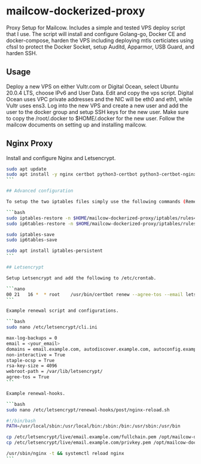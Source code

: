 # mailcow-dockerized-proxy

Proxy Setup for Mailcow. Includes a simple and tested VPS deploy script that I use. The script will install and configure Golang-go, Docker CE and docker-compose, harden the VPS including deploying mtls certiciates using cfssl to protect the Docker Socket, setup Auditd, Apparmor, USB Guard, and harden SSH.

## Usage

Deploy a new VPS on either Vultr.com or Digital Ocean, select Ubuntu 20.0.4 LTS, choose IPv6 and User Data. Edit and copy the vps script.  Digital Ocean uses VPC private addresses and the NIC will be eth0 and eth1, while Vultr uses ens3.  Log into the new VPS and create a new user and add the user to the docker group and setup SSH keys for the new user.  Make sure to copy the /root/.docker to $HOME/.docker for the new user.  Follow the mailcow documents on setting up and installing mailcow.  

## Nginx Proxy

Install and configure Nginx and Letsencrypt.

~~~bash
sudo apt update
sudo apt install -y nginx certbot python3-certbot python3-certbot-nginx
```

## Advanced configuration

To setup the two iptables files simply use the following commands (Remember to edit the rules to your environment first):

```bash
sudo iptables-restore -n $HOME/mailcow-dockerized-proxy/iptables/rules4.conf
sudo ip6tables-restore -n $HOME/mailcow-dockerized-proxy/iptables/rules6.conf

sudo iptables-save
sudo ip6tables-save

sudo apt install iptables-persistent
```

## Letsencrypt 

Setup Letsencrypt and add the following to /etc/crontab.

```nano
00 21   16 *  * root    /usr/bin/certbot renew --agree-tos --email letsencrypt@example.com -n -c /etc/letsencrypt/cli.ini --deploy-hook /etc/letsencrypt/renewal-hooks/post/nginx-reload.sh
```

Example renewal script and configurations.

```bash
sudo nano /etc/letsencrypt/cli.ini

max-log-backups = 0
email = <your_email>
domains = email.example.com, autodiscover.example.com, autoconfig.example.com, webmail.example.com, matrix.example.com, im.example.com, *.im.example.com 
non-interactive = True
staple-ocsp = True
rsa-key-size = 4096
webroot-path = /var/lib/letsencrypt/
agree-tos = True
```

Example renewal-hooks.

```bash
sudo nano /etc/letsencrypt/renewal-hooks/post/nginx-reload.sh

#!/bin/bash
PATH=/usr/local/sbin:/usr/local/bin:/sbin:/bin:/usr/sbin:/usr/bin

cp /etc/letsencrypt/live/email.example.com/fullchain.pem /opt/mailcow-dockerized/data/assets/ssl/cert.pem
cp /etc/letsencrypt/live/email.example.com/privkey.pem /opt/mailcow-dockerized/data/assets/ssl/key.pem

/usr/sbin/nginx -t && systemctl reload nginx
```

